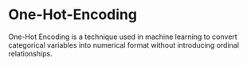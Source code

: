 # One-Hot-Encoding
One-Hot Encoding is a technique used in machine learning to convert categorical variables into numerical format without introducing ordinal relationships.
